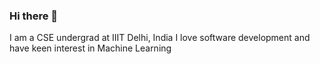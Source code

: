 ### Hi there 👋

I am a CSE undergrad at IIIT Delhi, India
I love software development and have keen interest in Machine Learning
